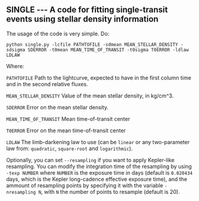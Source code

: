SINGLE --- A code for fitting single-transit events using stellar density information
---

The usage of the code is very simple. Do:

   ``python single.py -lcfile PATHTOFILE -sdmean MEAN_STELLAR_DENSITY -sdsigma SDERROR -t0mean MEAN_TIME_OF_TRANSIT -t0sigma T0ERROR -ldlaw LDLAW``

Where: 
 
   ``PATHTOFILE``               Path to the lightcurve, expected to have in the first column time and in the second relative fluxes.

   ``MEAN_STELLAR_DENSITY``     Value of the mean stellar density, in kg/cm^3.

   ``SDERROR``                  Error on the mean stellar density.

   ``MEAN_TIME_OF_TRANSIT``     Mean time-of-transit center

   ``T0ERROR``                  Error on the mean time-of-transit center

   ``LDLAW``                    The limb-darkening law to use (can be ``linear`` or any two-parameter law from: ``quadratic``, 
                                ``square-root`` and ``logarithmic``).

Optionally, you can set ``--resampling`` if you want to apply Kepler-like resampling. You can modify the integration time of the resampling by 
using ``-texp NUMBER`` where ``NUMBER`` is the exposure time in days (default is ``0.020434`` days, which is the Kepler long-cadence effective 
exposure time), and the ammount of resampling points by specifying it with the variable ``-nresampling N``, with ``N`` the number of points to 
resample (default is 20).
